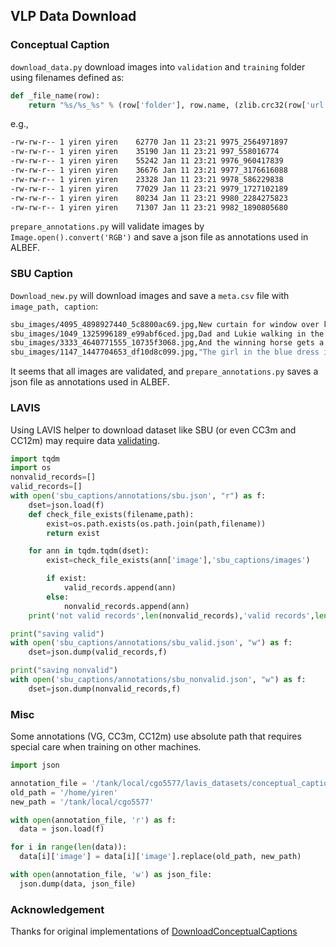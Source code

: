 ## VLP Data Download

### Conceptual Caption
`download_data.py` download images into `validation` and `training` folder using filenames defined as:

```python
def _file_name(row):
    return "%s/%s_%s" % (row['folder'], row.name, (zlib.crc32(row['url'].encode('utf-8')) & 0xffffffff))
```

e.g.,

```bash
-rw-rw-r-- 1 yiren yiren    62770 Jan 11 23:21 9975_2564971897
-rw-rw-r-- 1 yiren yiren    35190 Jan 11 23:21 997_558016774
-rw-rw-r-- 1 yiren yiren    55242 Jan 11 23:21 9976_960417839
-rw-rw-r-- 1 yiren yiren    36676 Jan 11 23:21 9977_3176616088
-rw-rw-r-- 1 yiren yiren    23328 Jan 11 23:21 9978_586229838
-rw-rw-r-- 1 yiren yiren    77029 Jan 11 23:21 9979_1727102189
-rw-rw-r-- 1 yiren yiren    80234 Jan 11 23:21 9980_2284275823
-rw-rw-r-- 1 yiren yiren    71307 Jan 11 23:21 9982_1890805680
```

`prepare_annotations.py` will validate images by `Image.open().convert('RGB')` and save a json file as annotations used in ALBEF.


### SBU Caption
`Download_new.py` will download images and save a `meta.csv` file with `image_path, caption`:

```bash
sbu_images/4095_4898927440_5c8800ac69.jpg,New curtain for window over kitchen sink
sbu_images/1049_1325996189_e99abf6ced.jpg,Dad and Lukie walking in the water
sbu_images/3333_4640771555_10735f3068.jpg,And the winning horse gets a bucket of water thrown over it!.
sbu_images/1147_1447704653_df10d8c099.jpg,"The girl in the blue dress is our cousin, Lynda."
```
It seems that all images are validated, and `prepare_annotations.py` saves a json file as annotations used in ALBEF.

### LAVIS
Using LAVIS helper to download dataset like SBU (or even CC3m and CC12m) may require data [validating](https://github.com/salesforce/LAVIS/issues/44).

```python
import tqdm
import os
nonvalid_records=[]
valid_records=[]
with open('sbu_captions/annotations/sbu.json', "r") as f:
    dset=json.load(f)
    def check_file_exists(filename,path):
        exist=os.path.exists(os.path.join(path,filename))
        return exist

    for ann in tqdm.tqdm(dset):
        exist=check_file_exists(ann['image'],'sbu_captions/images')

        if exist:
            valid_records.append(ann)
        else:
            nonvalid_records.append(ann)
    print('not valid records',len(nonvalid_records),'valid records',len(valid_records))

print("saving valid")
with open('sbu_captions/annotations/sbu_valid.json', "w") as f:
    dset=json.dump(valid_records,f)

print("saving nonvalid")
with open('sbu_captions/annotations/sbu_nonvalid.json', "w") as f:
    dset=json.dump(nonvalid_records,f)
```

### Misc
Some annotations (VG, CC3m, CC12m) use absolute path that requires special care when training on other machines.
```python
import json

annotation_file = '/tank/local/cgo5577/lavis_datasets/conceptual_caption/annotations/cc3m.json'
old_path = '/home/yiren'
new_path = '/tank/local/cgo5577'

with open(annotation_file, 'r') as f:
  data = json.load(f)

for i in range(len(data)):
  data[i]['image'] = data[i]['image'].replace(old_path, new_path)

with open(annotation_file, 'w') as json_file:
  json.dump(data, json_file)

```

### Acknowledgement
Thanks for original implementations of [DownloadConceptualCaptions](https://github.com/igorbrigadir/DownloadConceptualCaptions)
